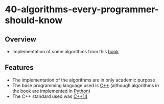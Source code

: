 # 40-algorithms-every-programmer-should-know

## Overview

* Implementation of some algorithms from this [book](https://www.amazon.com/Algorithms-Every-Programmer-Should-Know/dp/1789801214)

## Features
* The implementation of the algorithms are in only academic purpose
* The base programming language used is [C++](https://es.wikipedia.org/wiki/C%2B%2B "C++") (although algorithms in the book are implemented in [Python](https://es.wikipedia.org/wiki/Python)) 
* The C++ standard used was [C++14](https://es.wikipedia.org/wiki/C%2B%2B14 "C++14")